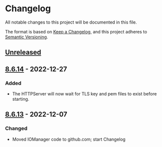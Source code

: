 # Changelog
All notable changes to this project will be documented in this file.

The format is based on [Keep a Changelog](https://keepachangelog.com/en/1.0.0/),
and this project adheres to [Semantic Versioning](https://semver.org/spec/v2.0.0.html).

## [Unreleased]

## [8.6.14] - 2022-12-27

### Added

- The HTTPServer will now wait for TLS key and pem files to exist before starting.

## [8.6.13] - 2022-12-07

### Changed

- Moved IOManager code to github.com; start Changelog

[Unreleased]: https://github.com/eBay/IOManager/compare/v8.6.14...HEAD
[8.6.14]: https://github.com/eBay/IOManager/compare/v8.6.13...v8.6.14
[8.6.13]: https://github.com/eBay/IOManager/compare/1cbed5e...v8.6.13
